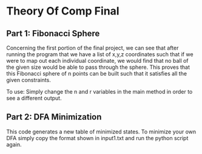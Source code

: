 # Theory Of Comp Final

## Part 1: Fibonacci Sphere

Concerning the first portion of the final project, we can see that
after running the program that we have a list of x,y,z coordinates
such that if we were to map out each individual coordinate, we would
find that no ball of the given size would be able to pass through
the sphere. This proves that this Fibonacci sphere of n points can
be built such that it satisfies all the given constraints.

To use:
Simply change the n and r variables in the main method in order to
see a different output.

## Part 2: DFA Minimization

This code generates a new table of minimized states. To minimize your
own DFA simply copy the format shown in input1.txt and run the python script again.